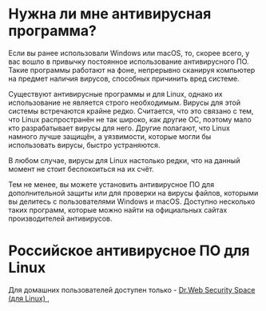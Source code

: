 # Нужна ли мне антивирусная программа?

Если вы ранее использовали Windows или macOS, то, скорее всего, у вас вошло в привычку постоянное использование антивирусного ПО. Такие программы работают на фоне, непрерывно сканируя компьютер на предмет наличия вирусов, способных причинить вред системе.

Существуют антивирусные программы и для Linux, однако их использование не является строго необходимым. Вирусы для этой системы встречаются крайне редко. Считается, что это связано с тем, что Linux распространён не так широко, как другие ОС, поэтому мало кто разрабатывает вирусы для него. Другие полагают, что Linux намного лучше защищён, а уязвимости, которые могли бы использовать вирусы, быстро устраняются.

В любом случае, вирусы для Linux настолько редки, что на данный момент не стоит беспокоиться на их счёт.

Тем не менее, вы можете установить антивирусное ПО для дополнительной защиты или для проверки на вирусы файлов, которыми вы делитесь с пользователями Windows и macOS. Доступно несколько таких программ, которые можно найти на официальных сайтах производителей антивирусов.

# Российское антивирусное ПО для Linux

Для домашних пользователей доступен только - [Dr.Web Security Space (для Linux) ](https://products.drweb.ru/home/linux/),
